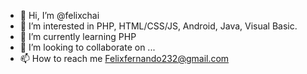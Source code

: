 - 👋 Hi, I’m @felixchai
- 👀 I’m interested in PHP, HTML/CSS/JS, Android, Java, Visual Basic.
- 🌱 I’m currently learning PHP 
- 💞️ I’m looking to collaborate on ...
- 📫 How to reach me Felixfernando232@gmail.com

<!---
felixchai/felixchai is a ✨ special ✨ repository because its `README.md` (this file) appears on your GitHub profile.
You can click the Preview link to take a look at your changes.
--->
